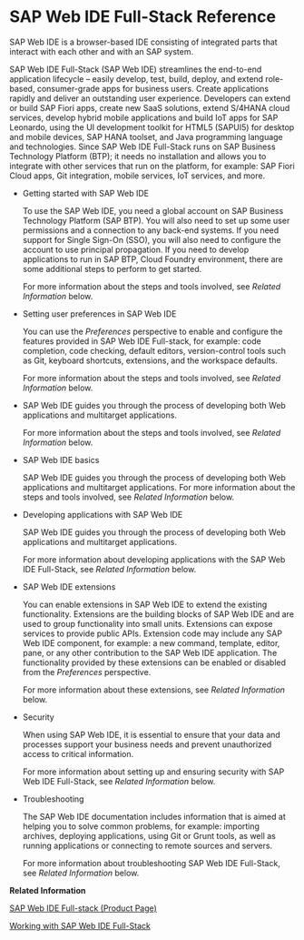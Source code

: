 <!-- loio020a96a734fc4c229d3585897f1add30 -->

# SAP Web IDE Full-Stack Reference

SAP Web IDE is a browser-based IDE consisting of integrated parts that interact with each other and with an SAP system.



SAP Web IDE Full-Stack \(SAP Web IDE\) streamlines the end-to-end application lifecycle – easily develop, test, build, deploy, and extend role-based, consumer-grade apps for business users. Create applications rapidly and deliver an outstanding user experience. Developers can extend or build SAP Fiori apps, create new SaaS solutions, extend S/4HANA cloud services, develop hybrid mobile applications and build IoT apps for SAP Leonardo, using the UI development toolkit for HTML5 \(SAPUI5\) for desktop and mobile devices, SAP HANA toolset, and Java programming language and technologies. Since SAP Web IDE Full-Stack runs on SAP Business Technology Platform \(BTP\); it needs no installation and allows you to integrate with other services that run on the platform, for example: SAP Fiori Cloud apps, Git integration, mobile services, IoT services, and more.

-   Getting started with SAP Web IDE

    To use the SAP Web IDE, you need a global account on SAP Business Technology Platform \(SAP BTP\). You will also need to set up some user permissions and a connection to any back-end systems. If you need support for Single Sign-On \(SSO\), you will also need to configure the account to use principal propagation. If you need to develop applications to run in SAP BTP, Cloud Foundry environment, there are some additional steps to perform to get started.

    For more information about the steps and tools involved, see *Related Information* below.

-   Setting user preferences in SAP Web IDE

    You can use the *Preferences* perspective to enable and configure the features provided in SAP Web IDE Full-stack, for example: code completion, code checking, default editors, version-control tools such as Git, keyboard shortcuts, extensions, and the workspace defaults.

    For more information about the steps and tools involved, see *Related Information* below.

-   SAP Web IDE guides you through the process of developing both Web applications and multitarget applications.

    For more information about the steps and tools involved, see *Related Information* below.

-   SAP Web IDE basics

    SAP Web IDE guides you through the process of developing both Web applications and multitarget applications. For more information about the steps and tools involved, see *Related Information* below.

-   Developing applications with SAP Web IDE

    SAP Web IDE guides you through the process of developing both Web applications and multitarget applications.

    For more information about developing applications with the SAP Web IDE Full-Stack, see *Related Information* below.

-   SAP Web IDE extensions

    You can enable extensions in SAP Web IDE to extend the existing functionality. Extensions are the building blocks of SAP Web IDE and are used to group functionality into small units. Extensions can expose services to provide public APIs. Extension code may include any SAP Web IDE component, for example: a new command, template, editor, pane, or any other contribution to the SAP Web IDE application. The functionality provided by these extensions can be enabled or disabled from the *Preferences* perspective.

    For more information about these extensions, see *Related Information* below.

-   Security

    When using SAP Web IDE, it is essential to ensure that your data and processes support your business needs and prevent unauthorized access to critical information.

    For more information about setting up and ensuring security with SAP Web IDE Full-Stack, see *Related Information* below.

-   Troubleshooting

    The SAP Web IDE documentation includes information that is aimed at helping you to solve common problems, for example: importing archives, deploying applications, using Git or Grunt tools, as well as running applications or connecting to remote sources and servers.

    For more information about troubleshooting SAP Web IDE Full-Stack, see *Related Information* below.


**Related Information**  


[SAP Web IDE Full-stack \(Product Page\)](https://help.sap.com/viewer/825270ffffe74d9f988a0f0066ad59f0/CF/en-US/0221845d73ad403ab2852142f3179177.html)

[Working with SAP Web IDE Full-Stack](20-HANA-Cloud-DB-Dev-Get-Started/working-with-sap-web-ide-full-stack-254fe0b.md "SAP Web IDE Full-Stack is a browser-based integrated development environment (IDE) that can be used for the development of complex SAP HANA applications.")

